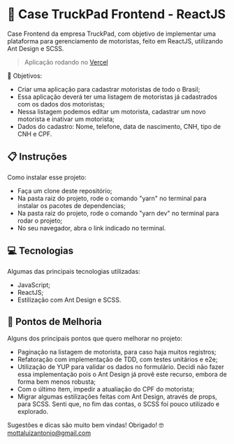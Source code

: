 # 🚚 Case TruckPad Frontend - ReactJS

Case Frontend da empresa TruckPad, com objetivo de implementar uma plataforma para gerenciamento de motoristas, feito em ReactJS, utilizando Ant Design e SCSS.

> Aplicação rodando no [Vercel](https://case-truckpad-reactjs.vercel.app)


💭 Objetivos:
- Criar uma aplicação para cadastrar motoristas de todo o Brasil;
- Essa aplicação deverá ter uma listagem de motoristas já cadastrados com os dados dos motoristas;
- Nessa listagem podemos editar um motorista, cadastrar um novo motorista e inativar um motorista;
- Dados do cadastro: Nome, telefone, data de nascimento, CNH, tipo de CNH e CPF.

## 📋 Instruções

Como instalar esse projeto:

- Faça um clone deste repositório;
- Na pasta raiz do projeto, rode o comando "yarn" no terminal para instalar os pacotes de dependencias;
- Na pasta raiz do projeto, rode o comando "yarn dev" no terminal para rodar o projeto;
- No seu navegador, abra o link indicado no terminal.


## 💻 Tecnologias

Algumas das principais tecnologias utilizadas:

- JavaScript;
- ReactJS;
- Estilização com Ant Design e SCSS.

## 🧠 Pontos de Melhoria

Alguns dos principais pontos que quero melhorar no projeto:

- Paginação na listagem de motorista, para caso haja muitos registros;
- Refatoração com implementação de TDD, com testes unitários e e2e;
- Utilização de YUP para validar os dados no formulário. Decidi não fazer essa implementação pois o Ant Design já provê este recurso, embora de forma bem menos robusta;
- Com o último item, impedir a atualiação do CPF do motorista;
- Migrar algumas estilizações feitas com Ant Design, através de props, para SCSS. Senti que, no fim das contas, o SCSS foi pouco utilizado e explorado.



Sugestões e dicas são muito bem vindas! Obrigado! 🤓 [mottaluizantonio@gmail.com](mottaluizantonio@gmail.com)

